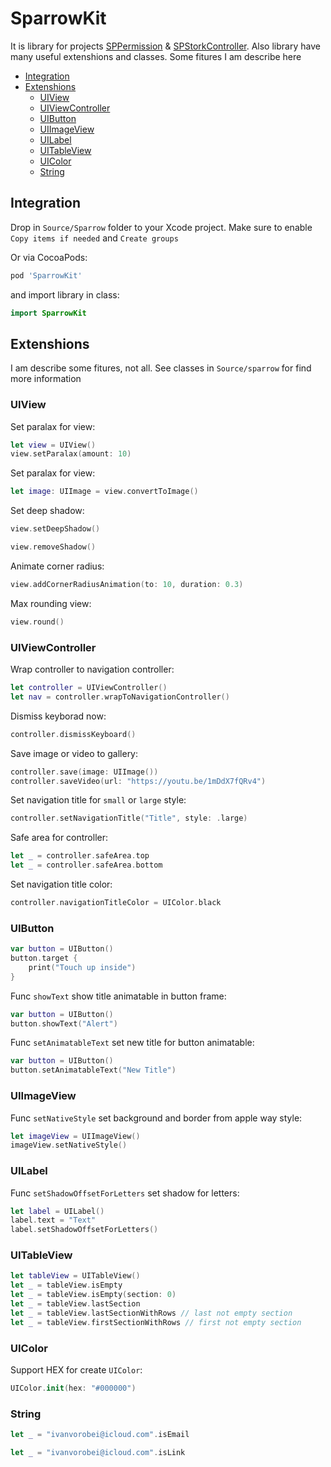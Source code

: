 # SparrowKit

It is library for projects [SPPermission](https://github.com/IvanVorobei/SPPermission) & [SPStorkController](https://github.com/IvanVorobei/SPStorkController). Also library have many useful extenshions and classes. Some fitures I am describe here

- [Integration](#integration)
- [Extenshions](#extenshions)
    - [UIView](#uiview)
    - [UIViewController](#uiviewcontroller)
    - [UIButton](#uibutton)
    - [UIImageView](#uiimageview)
    - [UILabel](#uilabel)
    - [UITableView](#uitableview)
    - [UIColor](#uicolor)
    - [String](#string)


## Integration
Drop in `Source/Sparrow` folder to your Xcode project. Make sure to enable `Copy items if needed` and `Create groups`

Or via CocoaPods:
```ruby
pod 'SparrowKit'
```

and import library in class:
```swift
import SparrowKit
```

## Extenshions
I am describe some fitures, not all. See classes in `Source/sparrow` for find more information

### UIView

Set paralax for view:
```swift
let view = UIView()
view.setParalax(amount: 10)
```

Set paralax for view:
```swift
let image: UIImage = view.convertToImage()
```

Set deep shadow:
```swift
view.setDeepShadow()
```

```swift
view.removeShadow()
```

Animate corner radius:
```swift
view.addCornerRadiusAnimation(to: 10, duration: 0.3)
```

Max rounding view: 
```swift
view.round()
```

### UIViewController

Wrap controller to navigation controller:
```swift
let controller = UIViewController()
let nav = controller.wrapToNavigationController()
```

Dismiss keyborad now:
```swift
controller.dismissKeyboard()
```

Save image or video to gallery:
```swift
controller.save(image: UIImage())
controller.saveVideo(url: "https://youtu.be/1mDdX7fQRv4")
```

Set navigation title for `small` or `large` style:
```swift
controller.setNavigationTitle("Title", style: .large)
```

Safe area for controller:
```swift
let _ = controller.safeArea.top
let _ = controller.safeArea.bottom
```

Set navigation title color:
```swift
controller.navigationTitleColor = UIColor.black
```

### UIButton

```swift
var button = UIButton()
button.target {
	print("Touch up inside")
}
```

Func `showText` show title animatable in button frame:
```swift
var button = UIButton()
button.showText("Alert")
```

Func `setAnimatableText` set new title for button animatable:
```swift
var button = UIButton()
button.setAnimatableText("New Title")
```

### UIImageView

Func `setNativeStyle` set background and border from apple way style:
```swift
let imageView = UIImageView()
imageView.setNativeStyle()
```

### UILabel

Func `setShadowOffsetForLetters` set shadow for letters:
```swift
let label = UILabel()
label.text = "Text"
label.setShadowOffsetForLetters()
```

### UITableView

```swift
let tableView = UITableView()
let _ = tableView.isEmpty
let _ = tableView.isEmpty(section: 0)
let _ = tableView.lastSection
let _ = tableView.lastSectionWithRows // last not empty section
let _ = tableView.firstSectionWithRows // first not empty section

```

### UIColor

Support HEX for create `UIColor`:
```swift
UIColor.init(hex: "#000000")
```

### String 

```swift
let _ = "ivanvorobei@icloud.com".isEmail
```

```swift
let _ = "ivanvorobei@icloud.com".isLink
```
